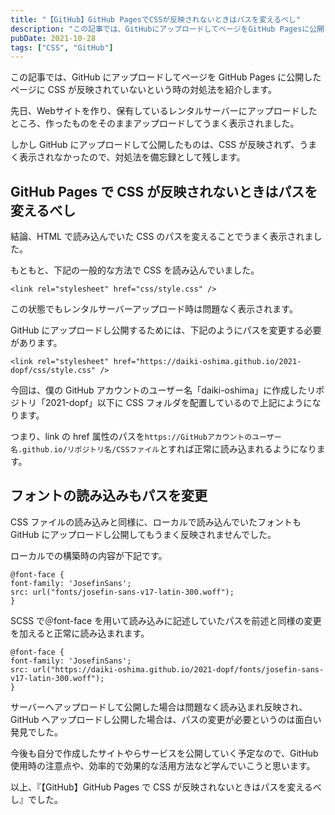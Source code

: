 ```yaml
---
title: "【GitHub】GitHub PagesでCSSが反映されないときはパスを変えるべし"
description: "この記事では、GitHubにアップロードしてページをGitHub Pagesに公開したページにCSSが反映されていないという時の対処法を紹介します。結論、パスを変えることで解消されますが、詳しくは記事をご覧ください。"
pubDate: 2021-10-28
tags: ["CSS", "GitHub"]
---
```


この記事では、GitHub にアップロードしてページを GitHub Pages に公開したページに CSS が反映されていないという時の対処法を紹介します。

先日、Webサイトを作り、保有しているレンタルサーバーにアップロードしたところ、作ったものをそのままアップロードしてうまく表示されました。

しかし GitHub にアップロードして公開したものは、CSS が反映されず、うまく表示されなかったので、対処法を備忘録として残します。

## **GitHub Pages で CSS が反映されないときはパスを変えるべし**

結論、HTML で読み込んでいた CSS のパスを変えることでうまく表示されました。

もともと、下記の一般的な方法で CSS を読み込んでいました。

```
<link rel="stylesheet" href="css/style.css" />
```

この状態でもレンタルサーバーアップロード時は問題なく表示されます。

GitHub にアップロードし公開するためには、下記のようにパスを変更する必要があります。

```
<link rel="stylesheet" href="https://daiki-oshima.github.io/2021-dopf/css/style.css" />
```

今回は、僕の GitHub アカウントのユーザー名「daiki-oshima」に作成したリポジトリ「2021-dopf」以下に CSS フォルダを配置しているので上記にようになります。

つまり、link の href 属性のパスを`https://GitHubアカウントのユーザー名.github.io/リポジトリ名/CSSファイル`とすれば正常に読み込まれるようになります。

## フォントの読み込みもパスを変更

CSS ファイルの読み込みと同様に、ローカルで読み込んでいたフォントも GitHub にアップロードし公開してもうまく反映されませんでした。

ローカルでの構築時の内容が下記です。

```
@font-face {
font-family: 'JosefinSans';
src: url("fonts/josefin-sans-v17-latin-300.woff");
}
```

SCSS で＠font-face を用いて読み込みに記述していたパスを前述と同様の変更を加えると正常に読み込まれます。

```
@font-face {
font-family: 'JosefinSans';
src: url("https://daiki-oshima.github.io/2021-dopf/fonts/josefin-sans-v17-latin-300.woff");
}
```

サーバーへアップロードして公開した場合は問題なく読み込まれ反映され、GitHub へアップロードし公開した場合は、パスの変更が必要というのは面白い発見でした。

今後も自分で作成したサイトやらサービスを公開していく予定なので、GitHub 使用時の注意点や、効率的で効果的な活用方法など学んでいこうと思います。

以上、『【GitHub】GitHub Pages で CSS が反映されないときはパスを変えるべし』でした。
